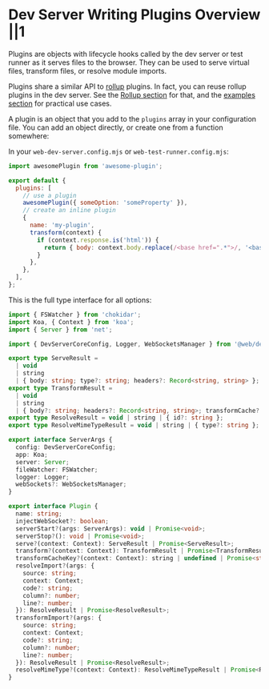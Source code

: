 # Dev Server  Writing Plugins  Overview ||1

Plugins are objects with lifecycle hooks called by the dev server or test runner as it serves files to the browser. They can be used to serve virtual files, transform files, or resolve module imports.

Plugins share a similar API to [rollup](https://github.com/rollup/rollup) plugins. In fact, you can reuse rollup plugins in the dev server. See the [Rollup section](../plugins/rollup.md) for that, and the [examples section](./examples.md) for practical use cases.

A plugin is an object that you add to the `plugins` array in your configuration file. You can add an object directly, or create one from a function somewhere:

In your `web-dev-server.config.mjs` or `web-test-runner.config.mjs`:

```js
import awesomePlugin from 'awesome-plugin';

export default {
  plugins: [
    // use a plugin
    awesomePlugin({ someOption: 'someProperty' }),
    // create an inline plugin
    {
      name: 'my-plugin',
      transform(context) {
        if (context.response.is('html')) {
          return { body: context.body.replace(/<base href=".*">/, '<base href="/foo/">') };
        }
      },
    },
  ],
};
```

This is the full type interface for all options:

```ts
import { FSWatcher } from 'chokidar';
import Koa, { Context } from 'koa';
import { Server } from 'net';

import { DevServerCoreConfig, Logger, WebSocketsManager } from '@web/dev-server-core';

export type ServeResult =
  | void
  | string
  | { body: string; type?: string; headers?: Record<string, string> };
export type TransformResult =
  | void
  | string
  | { body?: string; headers?: Record<string, string>; transformCache?: boolean };
export type ResolveResult = void | string | { id?: string };
export type ResolveMimeTypeResult = void | string | { type?: string };

export interface ServerArgs {
  config: DevServerCoreConfig;
  app: Koa;
  server: Server;
  fileWatcher: FSWatcher;
  logger: Logger;
  webSockets?: WebSocketsManager;
}

export interface Plugin {
  name: string;
  injectWebSocket?: boolean;
  serverStart?(args: ServerArgs): void | Promise<void>;
  serverStop?(): void | Promise<void>;
  serve?(context: Context): ServeResult | Promise<ServeResult>;
  transform?(context: Context): TransformResult | Promise<TransformResult>;
  transformCacheKey?(context: Context): string | undefined | Promise<string> | Promise<undefined>;
  resolveImport?(args: {
    source: string;
    context: Context;
    code?: string;
    column?: number;
    line?: number;
  }): ResolveResult | Promise<ResolveResult>;
  transformImport?(args: {
    source: string;
    context: Context;
    code?: string;
    column?: number;
    line?: number;
  }): ResolveResult | Promise<ResolveResult>;
  resolveMimeType?(context: Context): ResolveMimeTypeResult | Promise<ResolveMimeTypeResult>;
}
```
